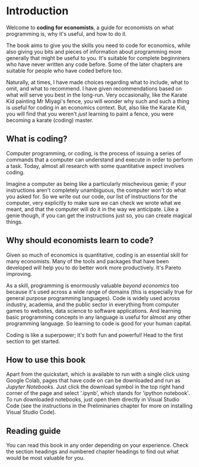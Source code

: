 # Introduction

Welcome to **coding for economists**, a guide for economists on what programming is, why it's useful, and how to do it.

The book aims to give you the skills you need to code for economics, while also giving you bits and pieces of information about programming more generally that might be useful to you. It's suitable for complete beginniners who have never written any code before. Some of the later chapters are suitable for people who have coded before too.

Naturally, at times, I have made choices regarding what to include, what to omit, and what to recommend. I have given recommendations based on what will serve you best in the long-run. Very occasionally, like the Karate Kid painting Mr Miyagi's fence, you will wonder why such and such a thing is useful for coding in an economics context. But, also like the Karate Kid, you will find that you weren't *just* learning to paint a fence, you were becoming a karate (coding) master.

## What is coding?

Computer programming, or coding, is the process of issuing a series of commands that a computer can understand and execute in order to perform a task. Today, almost all research with some quantitative aspect involves coding.

Imagine a computer as being like a particularly mischevious genie; if your instructions aren't completely unambiguous, the computer won't do what you asked for. So we write out our code, our list of instructions for the computer, very explicitly to make sure *we* can check we wrote what we meant, and that the computer will do it in the way we anticipate. Like a genie though, if you can get the instructions just so, you can create magical things.

## Why should economists learn to code?

Given so much of economics is quantitative, coding is an essential skill for many economists. Many of the tools and packages that have been developed will help you to do better work more productively. It's Pareto improving.

As a skill, programming is enormously valuable *beyond economics* too because it's used across a wide range of domains (this is especially true for general purpose programming languages). Code is widely used across industry, academia, and the public sector in everything from computer games to websites, data science to software applications. And learning basic programming concepts in any language is useful for almost any other programming language. So learning to code is good for your human capital.

Coding is like a superpower; it's both fun and powerful! Head to the first section to get started.

## How to use this book

Apart from the quickstart, which is available to run with a single click using Google Colab, pages that have code on can be downloaded and run as *Jupyter Notebooks*. Just click the download symbol in the top right hand corner of the page and select '.ipynb', which stands for 'ipython notebook'. To run downloaded notebooks, just open them directly in Visual Studio Code (see the instructions in the Preliminaries chapter for more on installing Visual Studio Code).

## Reading guide

You can read this book in any order depending on your experience. Check the section headings and numbered chapter headings to find out what would be most valuable for you.
